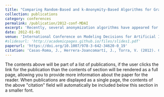 ```yaml
---
title: "Comparing Random-Based and k-Anonymity-Based Algorithms for Graph Anonymization"
collection: publications
category: conferences
permalink: /publication/2012-conf-MDAI
excerpt: 'Recently, several anonymization algorithms have appeared for privacy preservation on graphs. Some of them are based on randomization techniques and on k-anonymity concepts. We can use both of them to obtain an anonymized graph with a given k-anonymity value. In this paper we compare algorithms based on both techniques in order to obtain an anonymized graph with a desired k-anonymity value. We want to analyze the complexity of these methods to generate anonymized graphs and the quality of the resulting graphs.'
date: 2012-01-01
venue: 'International Conference on Modeling Decisions for Artificial Intelligence'
#slidesurl: 'http://academicpages.github.io/files/slides1.pdf'
paperurl: 'https://doi.org/10.1007/978-3-642-34620-0_19'
citation: 'Casas-Roma, J., Herrera-Joancomartí, J., Torra, V. (2012). Comparing Random-Based and k-Anonymity-Based Algorithms for Graph Anonymization. In: Torra, V., Narukawa, Y., López, B., Villaret, M. (eds) Modeling Decisions for Artificial Intelligence. MDAI 2012. Lecture Notes in Computer Science(), vol 7647. Springer, Berlin, Heidelberg. https://doi.org/10.1007/978-3-642-34620-0_19'
---
```


The contents above will be part of a list of publications, if the user clicks the link for the publication than the contents of section will be rendered as a full page, allowing you to provide more information about the paper for the reader. When publications are displayed as a single page, the contents of the above "citation" field will automatically be included below this section in a smaller font.
